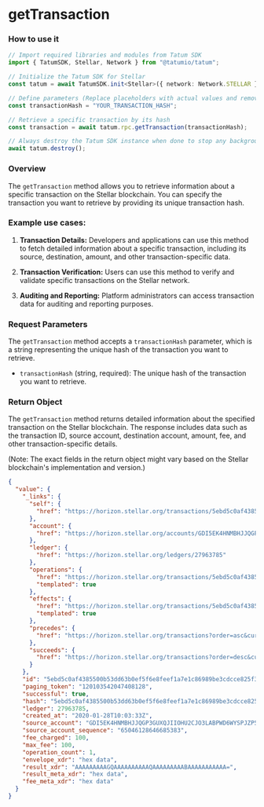 # getTransaction

### How to use it

```typescript
// Import required libraries and modules from Tatum SDK
import { TatumSDK, Stellar, Network } from "@tatumio/tatum";

// Initialize the Tatum SDK for Stellar
const tatum = await TatumSDK.init<Stellar>({ network: Network.STELLAR });

// Define parameters (Replace placeholders with actual values and remove redundant)
const transactionHash = "YOUR_TRANSACTION_HASH";

// Retrieve a specific transaction by its hash
const transaction = await tatum.rpc.getTransaction(transactionHash);

// Always destroy the Tatum SDK instance when done to stop any background processes
await tatum.destroy();
```

### Overview

The `getTransaction` method allows you to retrieve information about a specific transaction on the Stellar blockchain. You can specify the transaction you want to retrieve by providing its unique transaction hash.

### Example use cases:

1. **Transaction Details:**
   Developers and applications can use this method to fetch detailed information about a specific transaction, including its source, destination, amount, and other transaction-specific data.

2. **Transaction Verification:**
   Users can use this method to verify and validate specific transactions on the Stellar network.

3. **Auditing and Reporting:**
   Platform administrators can access transaction data for auditing and reporting purposes.

### Request Parameters

The `getTransaction` method accepts a `transactionHash` parameter, which is a string representing the unique hash of the transaction you want to retrieve.

- `transactionHash` (string, required):
  The unique hash of the transaction you want to retrieve.

### Return Object

The `getTransaction` method returns detailed information about the specified transaction on the Stellar blockchain. The response includes data such as the transaction ID, source account, destination account, amount, fee, and other transaction-specific details.

(Note: The exact fields in the return object might vary based on the Stellar blockchain's implementation and version.)

```json
{
  "value": {
    "_links": {
      "self": {
        "href": "https://horizon.stellar.org/transactions/5ebd5c0af4385500b53dd63b0ef5f6e8feef1a7e1c86989be3cdcce825f3c0cc"
      },
      "account": {
        "href": "https://horizon.stellar.org/accounts/GDI5EK4HNMBHJJQGP3GUXQJIIOHU2CJO3LABPWD6WYSPJZP5NP67TMNN"
      },
      "ledger": {
        "href": "https://horizon.stellar.org/ledgers/27963785"
      },
      "operations": {
        "href": "https://horizon.stellar.org/transactions/5ebd5c0af4385500b53dd63b0ef5f6e8feef1a7e1c86989be3cdcce825f3c0cc/operations{?cursor,limit,order}",
        "templated": true
      },
      "effects": {
        "href": "https://horizon.stellar.org/transactions/5ebd5c0af4385500b53dd63b0ef5f6e8feef1a7e1c86989be3cdcce825f3c0cc/effects{?cursor,limit,order}",
        "templated": true
      },
      "precedes": {
        "href": "https://horizon.stellar.org/transactions?order=asc&cursor=120103542047408128"
      },
      "succeeds": {
        "href": "https://horizon.stellar.org/transactions?order=desc&cursor=120103542047408128"
      }
    },
    "id": "5ebd5c0af4385500b53dd63b0ef5f6e8feef1a7e1c86989be3cdcce825f3c0cc",
    "paging_token": "120103542047408128",
    "successful": true,
    "hash": "5ebd5c0af4385500b53dd63b0ef5f6e8feef1a7e1c86989be3cdcce825f3c0cc",
    "ledger": 27963785,
    "created_at": "2020-01-28T10:03:33Z",
    "source_account": "GDI5EK4HNMBHJJQGP3GUXQJIIOHU2CJO3LABPWD6WYSPJZP5NP67TMNN",
    "source_account_sequence": "65046128646685383",
    "fee_charged": 100,
    "max_fee": 100,
    "operation_count": 1,
    "envelope_xdr": "hex data",
    "result_xdr": "AAAAAAAAAGQAAAAAAAAAAQAAAAAAAAABAAAAAAAAAAA=",
    "result_meta_xdr": "hex data",
    "fee_meta_xdr": "hex data"
  }
}
```
